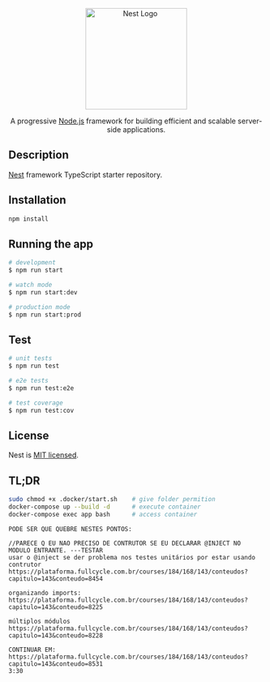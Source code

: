 <p align="center">
  <a href="http://nestjs.com/" target="blank"><img src="https://nestjs.com/img/logo-small.svg" width="200" alt="Nest Logo" /></a>
</p>

  <p align="center">A progressive <a href="http://nodejs.org" target="_blank">Node.js</a> framework for building efficient and scalable server-side applications.</p>

## Description

[Nest](https://github.com/nestjs/nest) framework TypeScript starter repository.

## Installation

```bash
npm install
```

## Running the app

```bash
# development
$ npm run start

# watch mode
$ npm run start:dev

# production mode
$ npm run start:prod
```

## Test

```bash
# unit tests
$ npm run test

# e2e tests
$ npm run test:e2e

# test coverage
$ npm run test:cov
```

## License

Nest is [MIT licensed](LICENSE).

## TL;DR

```bash
sudo chmod +x .docker/start.sh    # give folder permition
docker-compose up --build -d      # execute container
docker-compose exec app bash      # access container
```

```
PODE SER QUE QUEBRE NESTES PONTOS:

//PARECE Q EU NAO PRECISO DE CONTRUTOR SE EU DECLARAR @INJECT NO MODULO ENTRANTE. ---TESTAR
usar o @inject se der problema nos testes unitários por estar usando contrutor
https://plataforma.fullcycle.com.br/courses/184/168/143/conteudos?capitulo=143&conteudo=8454

organizando imports:
https://plataforma.fullcycle.com.br/courses/184/168/143/conteudos?capitulo=143&conteudo=8225

múltiplos módulos
https://plataforma.fullcycle.com.br/courses/184/168/143/conteudos?capitulo=143&conteudo=8228
```

```
CONTINUAR EM:
https://plataforma.fullcycle.com.br/courses/184/168/143/conteudos?capitulo=143&conteudo=8531
3:30
```
